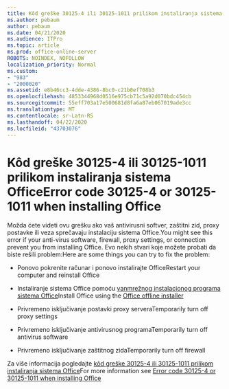 ```yaml
---
title: Kôd greške 30125-4 ili 30125-1011 prilikom instaliranja sistema Office
ms.author: pebaum
author: pebaum
ms.date: 04/21/2020
ms.audience: ITPro
ms.topic: article
ms.prod: office-online-server
ROBOTS: NOINDEX, NOFOLLOW
localization_priority: Normal
ms.custom:
- "983"
- "2000020"
ms.assetid: e8b46cc3-4dde-4386-8bc0-c21b0ef708b3
ms.openlocfilehash: 4853344968d0516e975cb71c5a92d070bdc454cb
ms.sourcegitcommit: 55eff703a17e500681d8fa6a87eb067019ade3cc
ms.translationtype: MT
ms.contentlocale: sr-Latn-RS
ms.lasthandoff: 04/22/2020
ms.locfileid: "43703076"
---
```

# <a name="error-code-30125-4-or-30125-1011-when-installing-office"></a><span data-ttu-id="1313b-102">Kôd greške 30125-4 ili 30125-1011 prilikom instaliranja sistema Office</span><span class="sxs-lookup"><span data-stu-id="1313b-102">Error code 30125-4 or 30125-1011 when installing Office</span></span>

<span data-ttu-id="1313b-103">Možda ćete videti ovu grešku ako vaš antivirusni softver, zaštitni zid, proxy postavke ili veza sprečavaju instalaciju sistema Office.</span><span class="sxs-lookup"><span data-stu-id="1313b-103">You might see this error if your anti-virus software, firewall, proxy settings, or connection prevent you from installing Office.</span></span> <span data-ttu-id="1313b-104">Evo nekih stvari koje možete probati da biste rešili problem:</span><span class="sxs-lookup"><span data-stu-id="1313b-104">Here are some things you can try to fix the problem:</span></span>
  
- <span data-ttu-id="1313b-105">Ponovo pokrenite računar i ponovo instalirajte Office</span><span class="sxs-lookup"><span data-stu-id="1313b-105">Restart your computer and reinstall Office</span></span>

- <span data-ttu-id="1313b-106">Instaliranje sistema Office pomoću [vanmrežnog instalacionog programa sistema Office](https://support.office.com/article/f0a85fe7-118f-41cb-a791-d59cef96ad1c?wt.mc_id=Alchemy_ClientDIA)</span><span class="sxs-lookup"><span data-stu-id="1313b-106">Install Office using the [Office offline installer](https://support.office.com/article/f0a85fe7-118f-41cb-a791-d59cef96ad1c?wt.mc_id=Alchemy_ClientDIA)</span></span>

- <span data-ttu-id="1313b-107">Privremeno isključivanje postavki proxy servera</span><span class="sxs-lookup"><span data-stu-id="1313b-107">Temporarily turn off proxy settings</span></span>

- <span data-ttu-id="1313b-108">Privremeno isključivanje antivirusnog programa</span><span class="sxs-lookup"><span data-stu-id="1313b-108">Temporarily turn off antivirus software</span></span>

- <span data-ttu-id="1313b-109">Privremeno isključivanje zaštitnog zida</span><span class="sxs-lookup"><span data-stu-id="1313b-109">Temporarily turn off firewall</span></span>

<span data-ttu-id="1313b-110">Za više informacija pogledajte [kôd greške 30125-4 ili 30125-1011 prilikom instaliranja sistema Office](https://support.office.com/article/7bfabec6-76be-4cde-880e-819a9c569612?wt.mc_id=Alchemy_ClientDIA)</span><span class="sxs-lookup"><span data-stu-id="1313b-110">For more information see [Error code 30125-4 or 30125-1011 when installing Office](https://support.office.com/article/7bfabec6-76be-4cde-880e-819a9c569612?wt.mc_id=Alchemy_ClientDIA)</span></span>
  